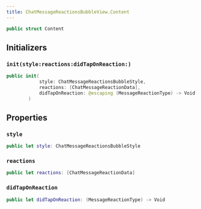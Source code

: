 ```yaml
---
title: ChatMessageReactionsBubbleView.Content
---
```


``` swift
public struct Content 
```

## Initializers

### `init(style:reactions:didTapOnReaction:)`

``` swift
public init(
            style: ChatMessageReactionsBubbleStyle,
            reactions: [ChatMessageReactionData],
            didTapOnReaction: @escaping (MessageReactionType) -> Void
        ) 
```

## Properties

### `style`

``` swift
public let style: ChatMessageReactionsBubbleStyle
```

### `reactions`

``` swift
public let reactions: [ChatMessageReactionData]
```

### `didTapOnReaction`

``` swift
public let didTapOnReaction: (MessageReactionType) -> Void
```
